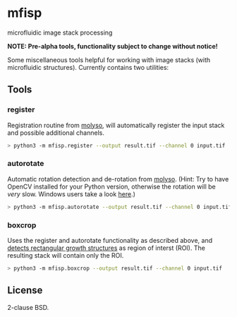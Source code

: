 # mfisp

microfluidic image stack processing

**NOTE: Pre-alpha tools, functionality subject to change without notice!**

Some miscellaneous tools helpful for working with image stacks (with microfluidic structures). Currently contains two utilities:

## Tools

### register

Registration routine from [molyso](https://github.com/modsim/molyso), will automatically register the input stack and possible additional channels.

```bash
> python3 -m mfisp.register --output result.tif --channel 0 input.tif
```

### autorotate

Automatic rotation detection and de-rotation from [molyso](https://github.com/modsim/molyso).
(Hint: Try to have OpenCV installed for your Python version, otherwise the rotation will be *very* slow.
Windows users take a look [here](http://www.lfd.uci.edu/~gohlke/pythonlibs/#opencv).)

```bash
> python3 -m mfisp.autorotate --output result.tif --channel 0 input.tif
```

### boxcrop

Uses the register and autorotate functionality as described above, and [detects rectangular growth structures](https://github.com/csachs/mfisp-boxdetection) as region of interst (ROI). The resulting stack will contain only the ROI.

```bash
> python3 -m mfisp.boxcrop --output result.tif --channel 0 input.tif
```

## License

2-clause BSD.
